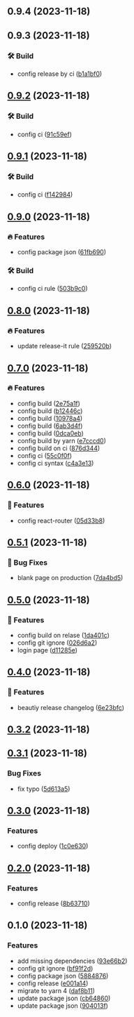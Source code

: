 

## 0.9.4 (2023-11-18)

## 0.9.3 (2023-11-18)


### 🛠️ Build

* config release by ci ([b1a1bf0](https://github.com/lenhathieu96/ss_restaurant_web/commit/b1a1bf01fb423f6250eb157bebc7cfec89da7b33))

## [0.9.2](https://github.com/lenhathieu96/ss_restaurant_web/compare/v0.9.1...v0.9.2) (2023-11-18)


### 🛠️ Build

* config ci ([91c59ef](https://github.com/lenhathieu96/ss_restaurant_web/commit/91c59ef887bee035ec483a9f09e94915d04fa463))

## [0.9.1](https://github.com/lenhathieu96/ss_restaurant_web/compare/v0.9.0...v0.9.1) (2023-11-18)


### 🛠️ Build

* config ci ([f142984](https://github.com/lenhathieu96/ss_restaurant_web/commit/f14298430bf2d42b0b080dd70250cb12fa020fbd))

## [0.9.0](https://github.com/lenhathieu96/ss_restaurant_web/compare/v0.8.0...v0.9.0) (2023-11-18)


### 🔥 Features

* config package json ([61fb690](https://github.com/lenhathieu96/ss_restaurant_web/commit/61fb690a0be63f662f29baa233114bf58cdc8678))


### 🛠️ Build

* config ci rule ([503b9c0](https://github.com/lenhathieu96/ss_restaurant_web/commit/503b9c037814db4ee2911cc0a02494f403fe4f0d))

## [0.8.0](https://github.com/lenhathieu96/ss_restaurant_web/compare/v0.7.0...v0.8.0) (2023-11-18)


### 🔥 Features

* update release-it rule ([259520b](https://github.com/lenhathieu96/ss_restaurant_web/commit/259520b70baee2290ee1ac0cb2d695692b0e9c2b))

## [0.7.0](https://github.com/lenhathieu96/ss_restaurant_web/compare/v0.6.0...v0.7.0) (2023-11-18)


### 🔥 Features

* config build ([2e75a1f](https://github.com/lenhathieu96/ss_restaurant_web/commit/2e75a1f4c3e7731b53574d59db29126003ac1e04))
* config build ([b12446c](https://github.com/lenhathieu96/ss_restaurant_web/commit/b12446c3d716b3a79d878cce8e5c356a50593b6c))
* config build ([10978a4](https://github.com/lenhathieu96/ss_restaurant_web/commit/10978a453a35c5e9b61fca3b6a1e80d0dfff4dcb))
* config build ([6ab3d4f](https://github.com/lenhathieu96/ss_restaurant_web/commit/6ab3d4ff4a15d4a05a23e292d56beca59904b1c1))
* config build ([0dca0eb](https://github.com/lenhathieu96/ss_restaurant_web/commit/0dca0eb216e889366757af26635a484c1c542668))
* config build by yarn ([e7cccd0](https://github.com/lenhathieu96/ss_restaurant_web/commit/e7cccd0d9a3d2444414c547c34fd5fc8c8393088))
* config build on ci ([876d344](https://github.com/lenhathieu96/ss_restaurant_web/commit/876d3446a78bb7fe5381618a953dfbb659147624))
* config ci ([55c0f0f](https://github.com/lenhathieu96/ss_restaurant_web/commit/55c0f0f3ae012395aee0a1e7dcd5aa3fc992aaf1))
* config ci syntax ([c4a3e13](https://github.com/lenhathieu96/ss_restaurant_web/commit/c4a3e134d94c3f13de7b0f8b7193345acc247b4d))

## [0.6.0](https://github.com/lenhathieu96/ss_restaurant_web/compare/v0.5.1...v0.6.0) (2023-11-18)


### 🚀 Features

* config react-router ([05d33b8](https://github.com/lenhathieu96/ss_restaurant_web/commit/05d33b8aa26b6e3c5243b558db7e94b7d4fdaa6a))

## [0.5.1](https://github.com/lenhathieu96/ss_restaurant_web/compare/v0.5.0...v0.5.1) (2023-11-18)


### 🐛 Bug Fixes

*  blank page on production ([7da4bd5](https://github.com/lenhathieu96/ss_restaurant_web/commit/7da4bd5be5ee6a02924c0e92b6f1aa119682517a))

## [0.5.0](https://github.com/lenhathieu96/ss_restaurant_web/compare/v0.4.0...v0.5.0) (2023-11-18)


### 🚀 Features

* config build on relase ([1da401c](https://github.com/lenhathieu96/ss_restaurant_web/commit/1da401c202a3edad9c4c9d4f3456de57f52b4c99))
* config git ignore ([026d6a2](https://github.com/lenhathieu96/ss_restaurant_web/commit/026d6a20a7a9ec7a96bb81aa0a4698f6f48e2b96))
* login page ([d11285e](https://github.com/lenhathieu96/ss_restaurant_web/commit/d11285e00f0f62595d43ad35d35334cde0264bc3))

## [0.4.0](https://github.com/lenhathieu96/ss_restaurant_web/compare/v0.3.2...v0.4.0) (2023-11-18)


### 🚀 Features

* beautiy release changelog ([6e23bfc](https://github.com/lenhathieu96/ss_restaurant_web/commit/6e23bfcc4dab28bc9f73090cfdfcd8e6051eec68))

## [0.3.2](https://github.com/lenhathieu96/ss_restaurant_web/compare/v0.3.1...v0.3.2) (2023-11-18)

## [0.3.1](https://github.com/lenhathieu96/ss_restaurant_web/compare/v0.3.0...v0.3.1) (2023-11-18)


### Bug Fixes

* fix typo ([5d613a5](https://github.com/lenhathieu96/ss_restaurant_web/commit/5d613a5b100b3a5e086e64f16e232dfd6489f66f))

## [0.3.0](https://github.com/lenhathieu96/ss_restaurant_web/compare/v0.2.0...v0.3.0) (2023-11-18)


### Features

* config deploy ([1c0e630](https://github.com/lenhathieu96/ss_restaurant_web/commit/1c0e630a114bceef94f3565c54c71603a1c1a326))

## [0.2.0](https://github.com/lenhathieu96/ss_restaurant_web/compare/v0.1.0...v0.2.0) (2023-11-18)


### Features

* config release ([8b63710](https://github.com/lenhathieu96/ss_restaurant_web/commit/8b637103a76b42129cd4acedd4ab4bca49ae039a))

## 0.1.0 (2023-11-18)


### Features

* add missing dependencies ([93e66b2](https://github.com/lenhathieu96/ss_restaurant_web/commit/93e66b21f5d391fb25b2df59bf184318ca9efcb0))
* config git ignore ([bf91f2d](https://github.com/lenhathieu96/ss_restaurant_web/commit/bf91f2de70bec757bf2cf17c4a9c15fcf356f1c6))
* config package json ([5884876](https://github.com/lenhathieu96/ss_restaurant_web/commit/58848761b6fc21306a6db769cf26e2550796c624))
* config release ([e001a14](https://github.com/lenhathieu96/ss_restaurant_web/commit/e001a14337326338cc1412f1bec7bea2a601e5ab))
* migrate to yarn 4 ([daf8b11](https://github.com/lenhathieu96/ss_restaurant_web/commit/daf8b11a8aa9e162ac7b5eaeefaa581a1eb71525))
* update package json ([cb64860](https://github.com/lenhathieu96/ss_restaurant_web/commit/cb648608124b7809b3f7c1f0297ef87288e63882))
* update package json ([904013f](https://github.com/lenhathieu96/ss_restaurant_web/commit/904013f584b29fd4dc5e1d56ccf4c3fdbe03ea41))
